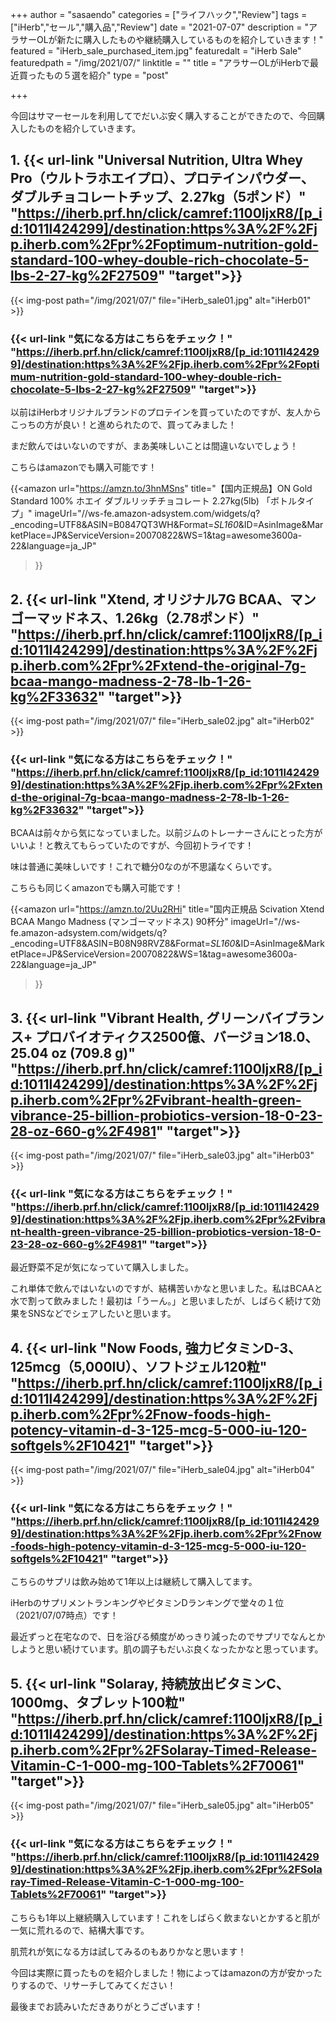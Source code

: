 +++
author = "sasaendo"
categories = ["ライフハック","Review"]
tags = ["iHerb","セール","購入品","Review"]
date = "2021-07-07"
description = "アラサーOLが新たに購入したものや継続購入しているものを紹介していきます！"
featured = "iHerb_sale_purchased_item.jpg"
featuredalt = "iHerb Sale"
featuredpath = "/img/2021/07/"
linktitle = ""
title = "アラサーOLがiHerbで最近買ったもの５選を紹介"
type = "post"

+++

今回はサマーセールを利用してでだいぶ安く購入することができたので、今回購入したものを紹介していきます。

## 1. {{< url-link "Universal Nutrition, Ultra Whey Pro（ウルトラホエイプロ）、プロテインパウダー、ダブルチョコレートチップ、2.27kg（5ポンド）" "https://iherb.prf.hn/click/camref:1100ljxR8/[p_id:1011l424299]/destination:https%3A%2F%2Fjp.iherb.com%2Fpr%2Foptimum-nutrition-gold-standard-100-whey-double-rich-chocolate-5-lbs-2-27-kg%2F27509" "target">}} 

{{< img-post path="/img/2021/07/" file="iHerb_sale01.jpg" alt="iHerb01" >}}

### {{< url-link "気になる方はこちらをチェック！" "https://iherb.prf.hn/click/camref:1100ljxR8/[p_id:1011l424299]/destination:https%3A%2F%2Fjp.iherb.com%2Fpr%2Foptimum-nutrition-gold-standard-100-whey-double-rich-chocolate-5-lbs-2-27-kg%2F27509" "target">}} 

以前はiHerbオリジナルブランドのプロテインを買っていたのですが、友人からこっちの方が良い！と進められたので、買ってみました！

まだ飲んではいないのですが、まあ美味しいことは間違いないでしょう！

こちらはamazonでも購入可能です！

{{<amazon
  url="https://amzn.to/3hnMSns"
  title="【国内正規品】ON Gold Standard 100% ホエイ ダブルリッチチョコレート 2.27kg(5lb) 「ボトルタイプ」"
imageUrl="//ws-fe.amazon-adsystem.com/widgets/q?_encoding=UTF8&ASIN=B0847QT3WH&Format=_SL160_&ID=AsinImage&MarketPlace=JP&ServiceVersion=20070822&WS=1&tag=awesome3600a-22&language=ja_JP"
 >}}

## 2. {{< url-link "Xtend, オリジナル7G BCAA、マンゴーマッドネス、1.26kg（2.78ポンド）" "https://iherb.prf.hn/click/camref:1100ljxR8/[p_id:1011l424299]/destination:https%3A%2F%2Fjp.iherb.com%2Fpr%2Fxtend-the-original-7g-bcaa-mango-madness-2-78-lb-1-26-kg%2F33632" "target">}} 

{{< img-post path="/img/2021/07/" file="iHerb_sale02.jpg" alt="iHerb02" >}}

### {{< url-link "気になる方はこちらをチェック！" "https://iherb.prf.hn/click/camref:1100ljxR8/[p_id:1011l424299]/destination:https%3A%2F%2Fjp.iherb.com%2Fpr%2Fxtend-the-original-7g-bcaa-mango-madness-2-78-lb-1-26-kg%2F33632" "target">}} 

BCAAは前々から気になっていました。以前ジムのトレーナーさんにとった方がいいよ！と教えてもらっていたのですが、今回初トライです！

味は普通に美味しいです！これで糖分0なのが不思議なくらいです。

こちらも同じくamazonでも購入可能です！

{{<amazon
  url="https://amzn.to/2Uu2RHi"
  title="国内正規品 Scivation Xtend BCAA Mango Madness (マンゴーマッドネス) 90杯分"
imageUrl="//ws-fe.amazon-adsystem.com/widgets/q?_encoding=UTF8&ASIN=B08N98RVZ8&Format=_SL160_&ID=AsinImage&MarketPlace=JP&ServiceVersion=20070822&WS=1&tag=awesome3600a-22&language=ja_JP"
 >}}

## 3. {{< url-link "Vibrant Health, グリーンバイブランス+ プロバイオティクス2500億、バージョン18.0、25.04 oz (709.8 g)" "https://iherb.prf.hn/click/camref:1100ljxR8/[p_id:1011l424299]/destination:https%3A%2F%2Fjp.iherb.com%2Fpr%2Fvibrant-health-green-vibrance-25-billion-probiotics-version-18-0-23-28-oz-660-g%2F4981" "target">}} 

{{< img-post path="/img/2021/07/" file="iHerb_sale03.jpg" alt="iHerb03" >}}

### {{< url-link "気になる方はこちらをチェック！" "https://iherb.prf.hn/click/camref:1100ljxR8/[p_id:1011l424299]/destination:https%3A%2F%2Fjp.iherb.com%2Fpr%2Fvibrant-health-green-vibrance-25-billion-probiotics-version-18-0-23-28-oz-660-g%2F4981" "target">}} 

最近野菜不足が気になっていて購入しました。

これ単体で飲んではいないのですが、結構苦いかなと思いました。私はBCAAと水で割って飲みました！最初は「うーん。」と思いましたが、しばらく続けて効果をSNSなどでシェアしたいと思います。

## 4. {{< url-link "Now Foods, 強力ビタミンD-3、125mcg（5,000IU）、ソフトジェル120粒" "https://iherb.prf.hn/click/camref:1100ljxR8/[p_id:1011l424299]/destination:https%3A%2F%2Fjp.iherb.com%2Fpr%2Fnow-foods-high-potency-vitamin-d-3-125-mcg-5-000-iu-120-softgels%2F10421" "target">}} 

{{< img-post path="/img/2021/07/" file="iHerb_sale04.jpg" alt="iHerb04" >}}

### {{< url-link "気になる方はこちらをチェック！" "https://iherb.prf.hn/click/camref:1100ljxR8/[p_id:1011l424299]/destination:https%3A%2F%2Fjp.iherb.com%2Fpr%2Fnow-foods-high-potency-vitamin-d-3-125-mcg-5-000-iu-120-softgels%2F10421" "target">}}

こちらのサプリは飲み始めて1年以上は継続して購入してます。

iHerbのサプリメントランキングやビタミンDランキングで堂々の１位（2021/07/07時点）です！

最近ずっと在宅なので、日を浴びる頻度がめっきり減ったのでサプリでなんとかしようと思い続けています。肌の調子もだいぶ良くなったかなと思っています。

## 5. {{< url-link "Solaray, 持続放出ビタミンC、1000mg、タブレット100粒" "https://iherb.prf.hn/click/camref:1100ljxR8/[p_id:1011l424299]/destination:https%3A%2F%2Fjp.iherb.com%2Fpr%2FSolaray-Timed-Release-Vitamin-C-1-000-mg-100-Tablets%2F70061" "target">}}

{{< img-post path="/img/2021/07/" file="iHerb_sale05.jpg" alt="iHerb05" >}}

### {{< url-link "気になる方はこちらをチェック！" "https://iherb.prf.hn/click/camref:1100ljxR8/[p_id:1011l424299]/destination:https%3A%2F%2Fjp.iherb.com%2Fpr%2FSolaray-Timed-Release-Vitamin-C-1-000-mg-100-Tablets%2F70061" "target">}}

こちらも1年以上継続購入しています！これをしばらく飲まないとかすると肌が一気に荒れるので、結構大事です。

肌荒れが気になる方は試してみるのもありかなと思います！

今回は実際に買ったものを紹介しました！物によってはamazonの方が安かったりするので、リサーチしてみてください！

最後までお読みいただきありがとうございます！

